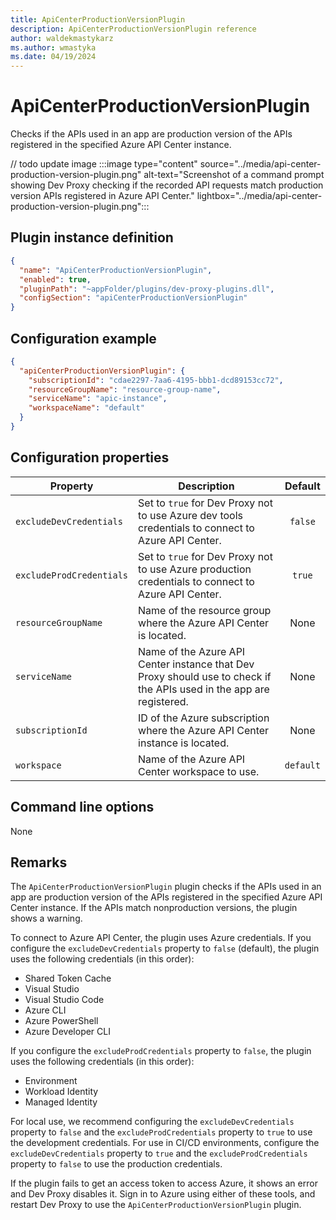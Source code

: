 ```yaml
---
title: ApiCenterProductionVersionPlugin
description: ApiCenterProductionVersionPlugin reference
author: waldekmastykarz
ms.author: wmastyka
ms.date: 04/19/2024
---
```


# ApiCenterProductionVersionPlugin

Checks if the APIs used in an app are production version of the APIs registered in the specified Azure API Center instance.

// todo update image
:::image type="content" source="../media/api-center-production-version-plugin.png" alt-text="Screenshot of a command prompt showing Dev Proxy checking if the recorded API requests match production version APIs registered in Azure API Center." lightbox="../media/api-center-production-version-plugin.png":::

## Plugin instance definition

```json
{
  "name": "ApiCenterProductionVersionPlugin",
  "enabled": true,
  "pluginPath": "~appFolder/plugins/dev-proxy-plugins.dll",
  "configSection": "apiCenterProductionVersionPlugin"
}
```

## Configuration example

```json
{
  "apiCenterProductionVersionPlugin": {
    "subscriptionId": "cdae2297-7aa6-4195-bbb1-dcd89153cc72",
    "resourceGroupName": "resource-group-name",
    "serviceName": "apic-instance",
    "workspaceName": "default"
  }
}
```

## Configuration properties

| Property | Description | Default |
|----------|-------------|:-------:|
| `excludeDevCredentials` | Set to `true` for Dev Proxy not to use Azure dev tools credentials to connect to Azure API Center. | `false` |
| `excludeProdCredentials` | Set to `true` for Dev Proxy not to use Azure production credentials to connect to Azure API Center. | `true` |
| `resourceGroupName` | Name of the resource group where the Azure API Center is located. | None |
| `serviceName` | Name of the Azure API Center instance that Dev Proxy should use to check if the APIs used in the app are registered. | None |
| `subscriptionId` | ID of the Azure subscription where the Azure API Center instance is located. | None |
| `workspace` | Name of the Azure API Center workspace to use. | `default` |

## Command line options

None

## Remarks

The `ApiCenterProductionVersionPlugin` plugin checks if the APIs used in an app are production version of the APIs registered in the specified Azure API Center instance. If the APIs match nonproduction versions, the plugin shows a warning.

To connect to Azure API Center, the plugin uses Azure credentials. If you configure the `excludeDevCredentials` property to `false` (default), the plugin uses the following credentials (in this order):

- Shared Token Cache
- Visual Studio
- Visual Studio Code
- Azure CLI
- Azure PowerShell
- Azure Developer CLI

If you configure the `excludeProdCredentials` property to `false`, the plugin uses the following credentials (in this order):

- Environment
- Workload Identity
- Managed Identity

For local use, we recommend configuring the `excludeDevCredentials` property to `false` and the `excludeProdCredentials` property to `true` to use the development credentials. For use in CI/CD environments, configure the `excludeDevCredentials` property to `true` and the `excludeProdCredentials` property to `false` to use the production credentials.

If the plugin fails to get an access token to access Azure, it shows an error and Dev Proxy disables it. Sign in to Azure using either of these tools, and restart Dev Proxy to use the `ApiCenterProductionVersionPlugin` plugin.
